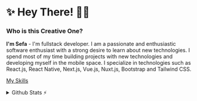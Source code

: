 # ✨ Hey There! 👋🏻

### Who is this Creative One?

**I'm Sefa** - I'm fullstack developer. I am a passionate and enthusiastic software enthusiast with a strong desire to learn about new technologies. I spend most of my time building projects with new technologies and developing myself in the mobile space. I specialize in technologies such as React.js, React Native, Next.js, Vue.js, Nuxt.js, Bootstrap and Tailwind CSS.

[My Skills](https://skillicons.dev/icons?i=php,js,ts,nodejs,express,vite,react,nextjs,redux,vue,electron,discordjs,discord,bots,jquery,html,css,sass,tailwind,bootstrap,materialui,graphql,prisma,mongodb,postgres,supabase,firebase,mysql,cloudflare,postman,powershell,git,npm,linux,ubuntu,kali,vscode,wordpress)<br/>

<details>
  <summary>Github Stats ⚡</summary>
  
  <a href="#">![Github stats](https://github-readme-stats.vercel.app/api?username=sefakrdm&theme=blueberry&count_private=true&hide_border=true&line_height=20)</a>
  <a href="#">![Top Langs](https://github-readme-stats.vercel.app/api/top-langs/?username=sefakrdm&layout=compact&theme=blueberry&count_private=true&hide_border=true)</a>
</details>

<!-- ![Top Langs](https://github-readme-stats.vercel.app/api/top-langs/?username=sefakrdm&layout=compact&show_icons=true&theme=highcontrast&hide_border=true)
&nbsp;&nbsp;&nbsp;&nbsp;
![Anurag's GitHub stats](https://github-readme-stats.vercel.app/api?username=sefakrdm&show_icons=true&theme=highcontrast&hide_border=true) -->


<!--
**sefakrdm/sefakrdm** is a ✨ _special_ ✨ repository because its `README.md` (this file) appears on your GitHub profile.

Here are some ideas to get you started:

- 🔭 I’m currently working on ...
- 🌱 I’m currently learning ...
- 👯 I’m looking to collaborate on ...
- 🤔 I’m looking for help with ...
- 💬 Ask me about ...
- 📫 How to reach me: ...
- 😄 Pronouns: ...
- ⚡ Fun fact: ...
-->
